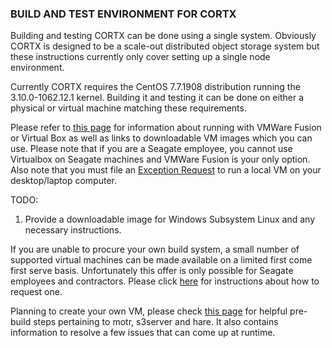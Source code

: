 ### BUILD AND TEST ENVIRONMENT FOR CORTX

Building and testing CORTX can be done using a single system.  Obviously CORTX is designed to be a scale-out distributed object storage system but these instructions currently only cover setting up a single node environment.

Currently CORTX requires the CentOS 7.7.1908 distribution running the 3.10.0-1062.12.1 kernel.  Building it and testing it can be done on either a physical or virtual machine matching these requirements.  

Please refer to [this page](LocalVMSetup.md) for information about running with VMWare Fusion or Virtual Box as well as links to downloadable VM images which you can use.  Please note that if you are a Seagate employee, you cannot use Virtualbox on Seagate machines and VMWare Fusion is your only option. Also note that you must file an [Exception Request](https://seagatetechnology-my.sharepoint.com/:w:/g/personal/dhiren_t_sutaria_seagate_com/Eev4uwgFL51Cp6GfQUAv04wBPHgzd0dl2UaCR6gcQAwh-A) to run a local VM on your desktop/laptop computer.

TODO:
1. Provide a downloadable image for Windows Subsystem Linux and any necessary instructions.

If you are unable to procure your own build system, a small number of supported virtual machines can be made available on a limited first come first serve basis.  Unfortunately this offer is only possible for Seagate employees and contractors.  Please click [here](DEV_VM.md) for instructions about how to request one.

Planning to create your own VM, please check [this page](VIRTUAL_MACHINE.md) for helpful pre-build steps pertaining to motr, s3server and hare. It also contains information to resolve a few issues that can come up at runtime.
